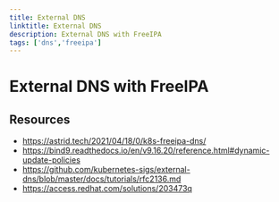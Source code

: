 ```yaml
---
title: External DNS
linktitle: External DNS
description: External DNS with FreeIPA
tags: ['dns','freeipa']
---
```


# External DNS with FreeIPA

## Resources

* <https://astrid.tech/2021/04/18/0/k8s-freeipa-dns/>
* <https://bind9.readthedocs.io/en/v9.16.20/reference.html#dynamic-update-policies>
* <https://github.com/kubernetes-sigs/external-dns/blob/master/docs/tutorials/rfc2136.md>
* <https://access.redhat.com/solutions/203473q>
